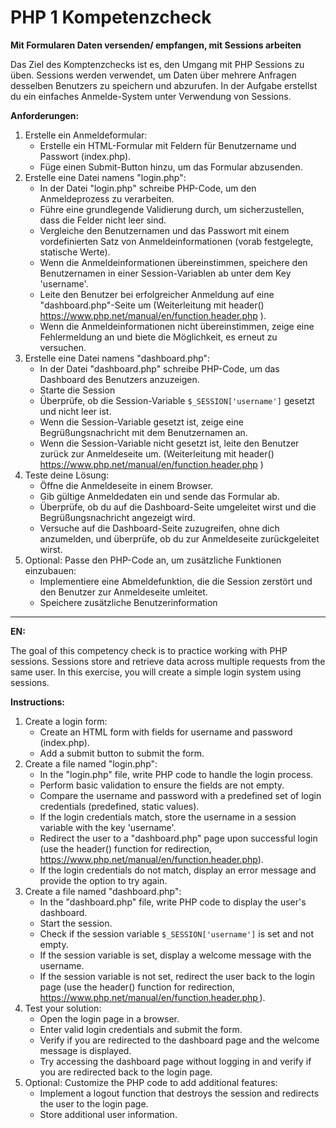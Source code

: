 # PHP 1 Kompetenzcheck

**Mit Formularen Daten versenden/ empfangen, mit Sessions arbeiten**

Das Ziel des Komptenzchecks ist es, den Umgang mit PHP Sessions zu üben. Sessions werden verwendet, um Daten über mehrere Anfragen desselben Benutzers zu speichern und abzurufen. In der Aufgabe erstellst du ein einfaches Anmelde-System unter Verwendung von Sessions.  

**Anforderungen:**
1. Erstelle ein Anmeldeformular:  
    - Erstelle ein HTML-Formular mit Feldern für Benutzername und Passwort (index.php).
    - Füge einen Submit-Button hinzu, um das Formular abzusenden.
2. Erstelle eine Datei namens "login.php":  
    - In der Datei "login.php" schreibe PHP-Code, um den Anmeldeprozess zu verarbeiten.  
    - Führe eine grundlegende Validierung durch, um sicherzustellen, dass die Felder nicht leer sind.  
    - Vergleiche den Benutzernamen und das Passwort mit einem vordefinierten Satz von Anmeldeinformationen (vorab festgelegte, statische Werte).  
    - Wenn die Anmeldeinformationen übereinstimmen, speichere den Benutzernamen in einer Session-Variablen ab unter dem Key 'username'.  
    - Leite den Benutzer bei erfolgreicher Anmeldung auf eine "dashboard.php"-Seite um (Weiterleitung mit header() https://www.php.net/manual/en/function.header.php ).  
    - Wenn die Anmeldeinformationen nicht übereinstimmen, zeige eine Fehlermeldung an und biete die Möglichkeit, es erneut zu versuchen.  
3. Erstelle eine Datei namens "dashboard.php":  
    - In der Datei "dashboard.php" schreibe PHP-Code, um das Dashboard des Benutzers anzuzeigen.  
    - Starte die Session     
    - Überprüfe, ob die Session-Variable `$_SESSION['username']` gesetzt und nicht leer ist.  
    - Wenn die Session-Variable gesetzt ist, zeige eine Begrüßungsnachricht mit dem Benutzernamen an.  
    - Wenn die Session-Variable nicht gesetzt ist, leite den Benutzer zurück zur Anmeldeseite um. (Weiterleitung mit header() https://www.php.net/manual/en/function.header.php )  
4. Teste deine Lösung:  
    - Öffne die Anmeldeseite in einem Browser.  
    - Gib gültige Anmeldedaten ein und sende das Formular ab.  
    - Überprüfe, ob du auf die Dashboard-Seite umgeleitet wirst und die Begrüßungsnachricht angezeigt wird.  
    - Versuche auf die Dashboard-Seite zuzugreifen, ohne dich anzumelden, und überprüfe, ob du zur Anmeldeseite zurückgeleitet wirst.  
5. Optional: Passe den PHP-Code an, um zusätzliche Funktionen einzubauen:  
    - Implementiere eine Abmeldefunktion, die die Session zerstört und den Benutzer zur Anmeldeseite umleitet.  
    - Speichere zusätzliche Benutzerinformation  
---
**EN:** 

The goal of this competency check is to practice working with PHP sessions. Sessions store and retrieve data across multiple requests from the same user. In this exercise, you will create a simple login system using sessions.  

**Instructions:**

1. Create a login form:  
    - Create an HTML form with fields for username and password (index.php).  
    - Add a submit button to submit the form.  
2. Create a file named "login.php":  
    - In the "login.php" file, write PHP code to handle the login process.  
    - Perform basic validation to ensure the fields are not empty.  
    - Compare the username and password with a predefined set of login credentials (predefined, static values).  
    - If the login credentials match, store the username in a session variable with the key 'username'.  
    - Redirect the user to a "dashboard.php" page upon successful login (use the header() function for redirection, https://www.php.net/manual/en/function.header.php).  
    - If the login credentials do not match, display an error message and provide the option to try again.  
3. Create a file named "dashboard.php":  
    - In the "dashboard.php" file, write PHP code to display the user's dashboard.  
    - Start the session.  
    - Check if the session variable `$_SESSION['username']` is set and not empty.  
    - If the session variable is set, display a welcome message with the username.  
    - If the session variable is not set, redirect the user back to the login page (use the header() function for redirection,  https://www.php.net/manual/en/function.header.php ).
4. Test your solution:  
    - Open the login page in a browser.  
    - Enter valid login credentials and submit the form.  
    - Verify if you are redirected to the dashboard page and the welcome message is displayed.  
    - Try accessing the dashboard page without logging in and verify if you are redirected back to the login page.  
5. Optional: Customize the PHP code to add additional features:  
    - Implement a logout function that destroys the session and redirects the user to the login page.  
    - Store additional user information.  
